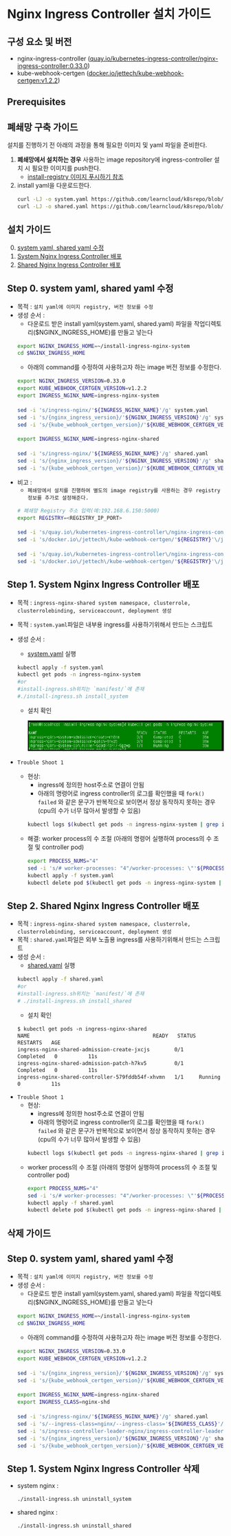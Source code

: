 # Nginx Ingress Controller 설치 가이드


## 구성 요소 및 버전
* nginx-ingress-controller ([quay.io/kubernetes-ingress-controller/nginx-ingress-controller:0.33.0](https://quay.io/repository/kubernetes-ingress-controller/nginx-ingress-controller?tab=tags))
* kube-webhook-certgen ([docker.io/jettech/kube-webhook-certgen:v1.2.2](https://hub.docker.com/layers/jettech/kube-webhook-certgen/v1.2.2/images/sha256-4ecb4e11ce3b77a6ca002eeb88d58652d0a199cc802a0aae2128c760300ed4de?context=explore))

## Prerequisites

## 폐쇄망 구축 가이드
설치를 진행하기 전 아래의 과정을 통해 필요한 이미지 및 yaml 파일을 준비한다.
1. **폐쇄망에서 설치하는 경우** 사용하는 image repository에 ingress-controller 설치 시 필요한 이미지를 push한다.
   * [install-registry 이미지 푸시하기 참조](https://github.com/tmax-cloud/install-registry/blob/5.0/podman.md)
2. install yaml을 다운로드한다.
    ```bash
    curl -LJ -o system.yaml https://github.com/learncloud/k8srepo/blob/main/v5.0/install-ingress-5.0/manifest/yaml/system.yaml?raw=true
    curl -LJ -o shared.yaml https://github.com/learncloud/k8srepo/blob/main/v5.0/install-ingress-5.0/manifest/yaml/shared.yaml?raw=true
    ```

## 설치 가이드
0. [system yaml, shared yaml 수정](#step0-deploy-yaml-%EC%88%98%EC%A0%95)
1. [System Nginx Ingress Controller 배포](#step-1-system-nginx-ingress-controller-%EB%B0%B0%ED%8F%AC)
2. [Shared Nginx Ingress Controller 배포](#step-2-shared-nginx-ingress-controller-%EB%B0%B0%ED%8F%AC)


## Step 0. system yaml, shared yaml 수정
* 목적 : `설치 yaml에 이미지 registry, 버전 정보를 수정`
* 생성 순서 : 
	* 다운로드 받은 install yaml(system.yaml, shared.yaml) 파일을 작업디렉토리($NGINX_INGRESS_HOME)를 만들고 넣는다
	```bash
    export NGINX_INGRESS_HOME=~/install-ingress-nginx-system
    cd $NGINX_INGRESS_HOME
	```
    * 아래의 command를 수정하여 사용하고자 하는 image 버전 정보를 수정한다.
	```bash
    export NGINX_INGRESS_VERSION=0.33.0
    export KUBE_WEBHOOK_CERTGEN_VERSION=v1.2.2
    export INGRESS_NGINX_NAME=ingress-nginx-system
	
    sed -i 's/ingress-nginx/'${INGRESS_NGINX_NAME}'/g' system.yaml
	sed -i 's/{nginx_ingress_version}/'${NGINX_INGRESS_VERSION}'/g' system.yaml
	sed -i 's/{kube_webhook_certgen_version}/'${KUBE_WEBHOOK_CERTGEN_VERSION}'/g' system.yaml
	
	export INGRESS_NGINX_NAME=ingress-nginx-shared
	
	sed -i 's/ingress-nginx/'${INGRESS_NGINX_NAME}'/g' shared.yaml
	sed -i 's/{nginx_ingress_version}/'${NGINX_INGRESS_VERSION}'/g' shared.yaml
	sed -i 's/{kube_webhook_certgen_version}/'${KUBE_WEBHOOK_CERTGEN_VERSION}'/g' shared.yaml
	```
* 비고 :
    * `폐쇄망에서 설치를 진행하여 별도의 image registry를 사용하는 경우 registry 정보를 추가로 설정해준다.`
	```bash
	# 폐쇄망 Registry 주소 입력(예:192.168.6.150:5000)
    export REGISTRY=<REGISTRY_IP_PORT>
	
	sed -i 's/quay.io\/kubernetes-ingress-controller\/nginx-ingress-controller/'${REGISTRY}'\/kubernetes-ingress-controller\/nginx-ingress-controller/g' system.yaml
	sed -i 's/docker.io\/jettech\/kube-webhook-certgen/'${REGISTRY}'\/jettech\/kube-webhook-certgen/g' system.yaml
	
	sed -i 's/quay.io\/kubernetes-ingress-controller\/nginx-ingress-controller/'${REGISTRY}'\/kubernetes-ingress-controller\/nginx-ingress-controller/g' shared.yaml
	sed -i 's/docker.io\/jettech\/kube-webhook-certgen/'${REGISTRY}'\/jettech\/kube-webhook-certgen/g' shared.yaml
	```

## Step 1. System Nginx Ingress Controller 배포
* 목적 : `ingress-nginx-shared system namespace, clusterrole, clusterrolebinding, serviceaccount, deployment 생성` 
* 목적 : `system.yaml`파일은 내부용 ingress를 사용하기위해서 만드는 스크립트
* 생성 순서 : 
    * [system.yaml](manifest/system.yaml) 실행 
	```bash
	kubectl apply -f system.yaml
	kubectl get pods -n ingress-nginx-system
	#or
	#install-ingress.sh위치는 `manifest/`에 존재
	#./install-ingress.sh install_system
	
	```
	* 설치 확인


	  ![](https://github.com/learncloud/k8srepo/blob/main/v5.0/install-ingress-5.0/figure/ingress-nginx.png)
	
* `Trouble Shoot 1`
    * 현상: 
        - ingress에 정의한 host주소로 연결이 안됨
        - 아래의 명령어로 ingress controller의 로그를 확인했을 때 `fork() failed` 와 같은 문구가 반복적으로 보이면서 정상 동작하지 못하는 경우(cpu의 수가 너무 많아서 발생할 수 있음)
        ```bash
        kubectl logs $(kubectl get pods -n ingress-nginx-system | grep ingress-nginx-system-controller | awk '{ print $1 }') -n ingress-nginx-system
        ```
    * 해결: worker process의 수 조절 (아래의 명령어 실행하여 process의 수 조절 및 controller pod)
        ```bash
        export PROCESS_NUMS="4"
        sed -i 's/# worker-processes: "4"/worker-processes: \"'${PROCESS_NUMS}'\"/g' system.yaml
        kubectl apply -f system.yaml
        kubectl delete pod $(kubectl get pods -n ingress-nginx-system | grep ingress-nginx-system-controller | awk '{ print $1 }') -n ingress-nginx-system
        ```

## Step 2. Shared Nginx Ingress Controller 배포
* 목적 : `ingress-nginx-shared system namespace, clusterrole, clusterrolebinding, serviceaccount, deployment 생성`
* 목적 : `shared.yaml`파일은 외부 노출용 ingress를 사용하기위해서 만드는 스크립트
* 생성 순서 : 
    * [shared.yaml](manifest/shared.yaml) 실행 
    ```bash
    kubectl apply -f shared.yaml
    #or
    #install-ingress.sh위치는 `manifest/`에 존재
    # ./install-ingress.sh install_shared

    ```
    * 설치 확인
    ```console
    $ kubectl get pods -n ingress-nginx-shared
    NAME                                        READY   STATUS      RESTARTS   AGE
    ingress-nginx-shared-admission-create-jxcjs        0/1     Completed   0          11s
    ingress-nginx-shared-admission-patch-h7kv5         0/1     Completed   0          11s
    ingress-nginx-shared-controller-579fddb54f-xhvmn   1/1     Running     0          11s
    ```
* `Trouble Shoot 1`
    * 현상: 
        - ingress에 정의한 host주소로 연결이 안됨
        - 아래의 명령어로 ingress controller의 로그를 확인했을 때 `fork() failed` 와 같은 문구가 반복적으로 보이면서 정상 동작하지 못하는 경우(cpu의 수가 너무 많아서 발생할 수 있음)
        ```bash
        kubectl logs $(kubectl get pods -n ingress-nginx-shared | grep ingress-nginx-shared-controller | awk '{ print $1 }') -n ingress-nginx-shared
        ```
    * worker process의 수 조절 (아래의 명령어 실행하여 process의 수 조절 및 controller pod)
        ```bash
        export PROCESS_NUMS="4"
        sed -i 's/# worker-processes: "4"/worker-processes: \"'${PROCESS_NUMS}'\"/g' shared.yaml
        kubectl apply -f shared.yaml
        kubectl delete pod $(kubectl get pods -n ingress-nginx-shared | grep ingress-nginx-shared-controller | awk '{ print $1 }') -n ingress-nginx-shared
        ```

## 삭제 가이드
## Step 0. system yaml, shared yaml 수정
* 목적 : `설치 yaml에 이미지 registry, 버전 정보를 수정`
* 생성 순서 : 
	* 다운로드 받은 install yaml(system.yaml, shared.yaml) 파일을 작업디렉토리($NGINX_INGRESS_HOME)를 만들고 넣는다
	```bash
    export NGINX_INGRESS_HOME=~/install-ingress-nginx-system
    cd $NGINX_INGRESS_HOME
	```
    * 아래의 command를 수정하여 사용하고자 하는 image 버전 정보를 수정한다.
	```bash
    export NGINX_INGRESS_VERSION=0.33.0
    export KUBE_WEBHOOK_CERTGEN_VERSION=v1.2.2
	
	sed -i 's/{nginx_ingress_version}/'${NGINX_INGRESS_VERSION}'/g' system.yaml
	sed -i 's/{kube_webhook_certgen_version}/'${KUBE_WEBHOOK_CERTGEN_VERSION}'/g' system.yaml
	
	export INGRESS_NGINX_NAME=ingress-nginx-shared
	export INGRESS_CLASS=nginx-shd
	
	sed -i 's/ingress-nginx/'${INGRESS_NGINX_NAME}'/g' shared.yaml
	sed -i 's/--ingress-class=nginx/--ingress-class='${INGRESS_CLASS}'/g' shared.yaml
	sed -i 's/ingress-controller-leader-nginx/ingress-controller-leader-'${INGRESS_CLASS}'/g' shared.yaml
	sed -i 's/{nginx_ingress_version}/'${NGINX_INGRESS_VERSION}'/g' shared.yaml
	sed -i 's/{kube_webhook_certgen_version}/'${KUBE_WEBHOOK_CERTGEN_VERSION}'/g' shared.yaml
	```

## Step 1. System Nginx Ingress Controller 삭제

* system nginx : 
	```bash
	./install-ingress.sh uninstall_system
	```
* shared nginx : 
	```bash
	./install-ingress.sh uninstall_shared
	```

